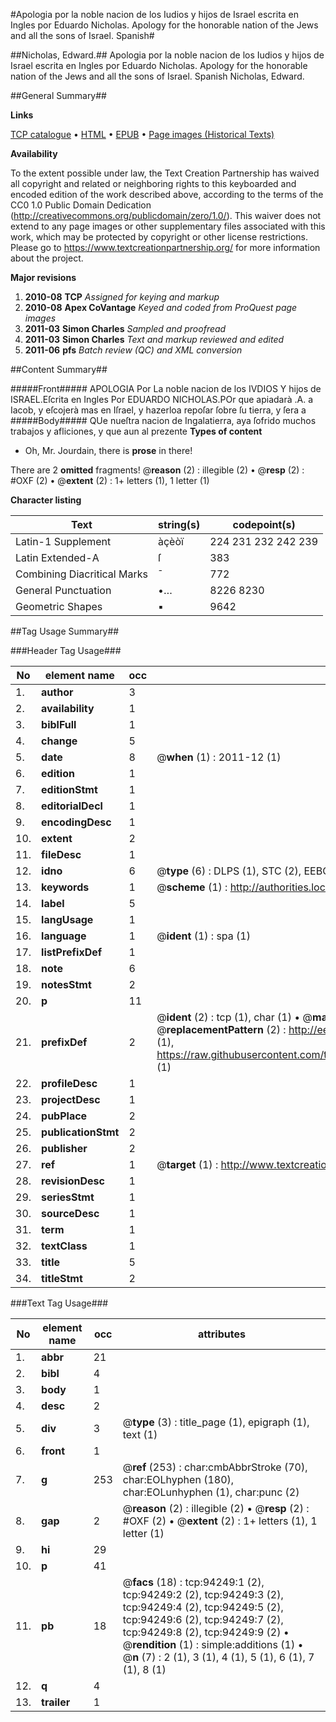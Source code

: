 #Apologia por la noble nacion de los Iudios y hijos de Israel escrita en Ingles por Eduardo Nicholas. Apology for the honorable nation of the Jews and all the sons of Israel. Spanish#

##Nicholas, Edward.##
Apologia por la noble nacion de los Iudios y hijos de Israel escrita en Ingles por Eduardo Nicholas.
Apology for the honorable nation of the Jews and all the sons of Israel. Spanish
Nicholas, Edward.

##General Summary##

**Links**

[TCP catalogue](http://www.ota.ox.ac.uk/tcp/)  • 
[HTML](http://tei.it.ox.ac.uk/tcp/Texts-HTML/free/A52/A52280.html)  • 
[EPUB](http://tei.it.ox.ac.uk/tcp/Texts-EPUB/free/A52/A52280.epub) • 
[Page images (Historical Texts)](https://historicaltexts.jisc.ac.uk/eebo-12824910e)

**Availability**

To the extent possible under law, the Text Creation Partnership has waived all copyright and related or neighboring rights to this keyboarded and encoded edition of the work described above, according to the terms of the CC0 1.0 Public Domain Dedication (http://creativecommons.org/publicdomain/zero/1.0/). This waiver does not extend to any page images or other supplementary files associated with this work, which may be protected by copyright or other license restrictions. Please go to https://www.textcreationpartnership.org/ for more information about the project.

**Major revisions**

1. __2010-08__ __TCP__ *Assigned for keying and markup*
1. __2010-08__ __Apex CoVantage__ *Keyed and coded from ProQuest page images*
1. __2011-03__ __Simon Charles__ *Sampled and proofread*
1. __2011-03__ __Simon Charles__ *Text and markup reviewed and edited*
1. __2011-06__ __pfs__ *Batch review (QC) and XML conversion*

##Content Summary##

#####Front#####
APOLOGIA Por La noble nacion de los IVDIOS Y hijos de ISRAEL.Eſcrita en Ingles Por EDUARDO NICHOLAS.POr que apiadarà .A. a Iacob, y eſcojerà mas en Iſrael, y hazerloa repoſar ſobre ſu tierra, y ſera a
#####Body#####
QUe nueſtra nacion de Ingalatierra, aya ſofrido muchos trabajos y afliciones, y que aun al prezente 
**Types of content**

  * Oh, Mr. Jourdain, there is **prose** in there!

There are 2 **omitted** fragments! 
 @__reason__ (2) : illegible (2)  •  @__resp__ (2) : #OXF (2)  •  @__extent__ (2) : 1+ letters (1), 1 letter (1)

**Character listing**


|Text|string(s)|codepoint(s)|
|---|---|---|
|Latin-1 Supplement|àçèòï|224 231 232 242 239|
|Latin Extended-A|ſ|383|
|Combining             Diacritical Marks|̄|772|
|General Punctuation|•…|8226 8230|
|Geometric Shapes|▪|9642|

##Tag Usage Summary##

###Header Tag Usage###

|No|element name|occ|attributes|
|---|---|---|---|
|1.|__author__|3||
|2.|__availability__|1||
|3.|__biblFull__|1||
|4.|__change__|5||
|5.|__date__|8| @__when__ (1) : 2011-12 (1)|
|6.|__edition__|1||
|7.|__editionStmt__|1||
|8.|__editorialDecl__|1||
|9.|__encodingDesc__|1||
|10.|__extent__|2||
|11.|__fileDesc__|1||
|12.|__idno__|6| @__type__ (6) : DLPS (1), STC (2), EEBO-CITATION (1), OCLC (1), VID (1)|
|13.|__keywords__|1| @__scheme__ (1) : http://authorities.loc.gov/ (1)|
|14.|__label__|5||
|15.|__langUsage__|1||
|16.|__language__|1| @__ident__ (1) : spa (1)|
|17.|__listPrefixDef__|1||
|18.|__note__|6||
|19.|__notesStmt__|2||
|20.|__p__|11||
|21.|__prefixDef__|2| @__ident__ (2) : tcp (1), char (1)  •  @__matchPattern__ (2) : ([0-9\-]+):([0-9IVX]+) (1), (.+) (1)  •  @__replacementPattern__ (2) : http://eebo.chadwyck.com/downloadtiff?vid=$1&page=$2 (1), https://raw.githubusercontent.com/textcreationpartnership/Texts/master/tcpchars.xml#$1 (1)|
|22.|__profileDesc__|1||
|23.|__projectDesc__|1||
|24.|__pubPlace__|2||
|25.|__publicationStmt__|2||
|26.|__publisher__|2||
|27.|__ref__|1| @__target__ (1) : http://www.textcreationpartnership.org/docs/. (1)|
|28.|__revisionDesc__|1||
|29.|__seriesStmt__|1||
|30.|__sourceDesc__|1||
|31.|__term__|1||
|32.|__textClass__|1||
|33.|__title__|5||
|34.|__titleStmt__|2||


###Text Tag Usage###

|No|element name|occ|attributes|
|---|---|---|---|
|1.|__abbr__|21||
|2.|__bibl__|4||
|3.|__body__|1||
|4.|__desc__|2||
|5.|__div__|3| @__type__ (3) : title_page (1), epigraph (1), text (1)|
|6.|__front__|1||
|7.|__g__|253| @__ref__ (253) : char:cmbAbbrStroke (70), char:EOLhyphen (180), char:EOLunhyphen (1), char:punc (2)|
|8.|__gap__|2| @__reason__ (2) : illegible (2)  •  @__resp__ (2) : #OXF (2)  •  @__extent__ (2) : 1+ letters (1), 1 letter (1)|
|9.|__hi__|29||
|10.|__p__|41||
|11.|__pb__|18| @__facs__ (18) : tcp:94249:1 (2), tcp:94249:2 (2), tcp:94249:3 (2), tcp:94249:4 (2), tcp:94249:5 (2), tcp:94249:6 (2), tcp:94249:7 (2), tcp:94249:8 (2), tcp:94249:9 (2)  •  @__rendition__ (1) : simple:additions (1)  •  @__n__ (7) : 2 (1), 3 (1), 4 (1), 5 (1), 6 (1), 7 (1), 8 (1)|
|12.|__q__|4||
|13.|__trailer__|1||
